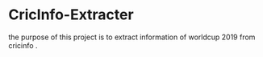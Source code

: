 # CricInfo-Extracter
the purpose of this project is to extract information of worldcup 2019 from cricinfo .
